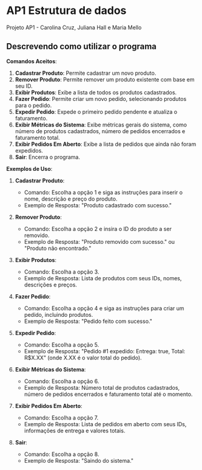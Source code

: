 # AP1 Estrutura de dados 
Projeto AP1 - Carolina Cruz, Juliana Hall e Maria Mello

Descrevendo como utilizar o programa
-

**Comandos Aceitos**:
1. **Cadastrar Produto**: Permite cadastrar um novo produto.
2. **Remover Produto**: Permite remover um produto existente com base em seu ID.
3. **Exibir Produtos**: Exibe a lista de todos os produtos cadastrados.
4. **Fazer Pedido**: Permite criar um novo pedido, selecionando produtos para o pedido.
5. **Expedir Pedido**: Expede o primeiro pedido pendente e atualiza o faturamento.
6. **Exibir Métricas do Sistema**: Exibe métricas gerais do sistema, como número de produtos cadastrados, número de pedidos encerrados e faturamento total.
7. **Exibir Pedidos Em Aberto**: Exibe a lista de pedidos que ainda não foram expedidos.
8. **Sair**: Encerra o programa.

**Exemplos de Uso**:

1. **Cadastrar Produto**:
   - Comando: Escolha a opção 1 e siga as instruções para inserir o nome, descrição e preço do produto.
   - Exemplo de Resposta: "Produto cadastrado com sucesso."

2. **Remover Produto**:
   - Comando: Escolha a opção 2 e insira o ID do produto a ser removido.
   - Exemplo de Resposta: "Produto removido com sucesso." ou "Produto não encontrado."

3. **Exibir Produtos**:
   - Comando: Escolha a opção 3.
   - Exemplo de Resposta: Lista de produtos com seus IDs, nomes, descrições e preços.

4. **Fazer Pedido**:
   - Comando: Escolha a opção 4 e siga as instruções para criar um pedido, incluindo produtos.
   - Exemplo de Resposta: "Pedido feito com sucesso."

5. **Expedir Pedido**:
   - Comando: Escolha a opção 5.
   - Exemplo de Resposta: "Pedido #1 expedido: Entrega: true, Total: R$X.XX" (onde X.XX é o valor total do pedido).

6. **Exibir Métricas do Sistema**:
   - Comando: Escolha a opção 6.
   - Exemplo de Resposta: Número total de produtos cadastrados, número de pedidos encerrados e faturamento total até o momento.

7. **Exibir Pedidos Em Aberto**:
   - Comando: Escolha a opção 7.
   - Exemplo de Resposta: Lista de pedidos em aberto com seus IDs, informações de entrega e valores totais.

8. **Sair**:
   - Comando: Escolha a opção 8.
   - Exemplo de Resposta: "Saindo do sistema."

